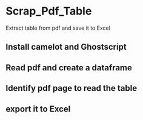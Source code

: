 # Scrap_Pdf_Table
Extract table from pdf and save it to Excel
## Install camelot and Ghostscript
## Read pdf and create a dataframe
## Identify pdf page to read the table
## export it to Excel
